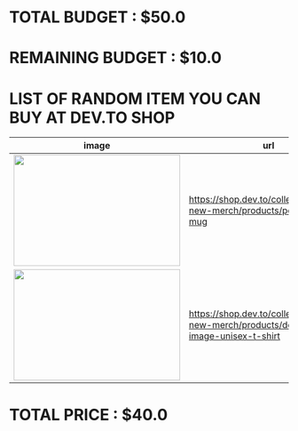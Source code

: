 
# TOTAL BUDGET : $50.0

# REMAINING BUDGET : $10.0

# LIST OF RANDOM ITEM YOU CAN BUY AT DEV.TO SHOP

|image|url|title|price|
|-----|---|-----|-----|
|<img src='https://cdn.shopify.com/s/files/1/1626/8507/products/mockup-ddaadf8c_345x550.jpg?v=1573505804' width='300' height='200' />|https://shop.dev.to/collections/2018-new-merch/products/pop-art-dev-mug|Pop Art DEV Mug|$11.0|
|<img src='https://cdn.shopify.com/s/files/1/1626/8507/products/brokenimage_345x550.jpg?v=1556048919' width='300' height='200' />|https://shop.dev.to/collections/2018-new-merch/products/dev-broken-image-unisex-t-shirt|DEV Broken Image Tee Unisex|$29.0|

# TOTAL PRICE : $40.0